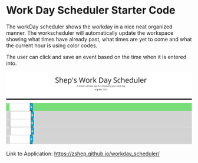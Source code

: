 # Work Day Scheduler Starter Code

The workDay scheduler shows the workday in a nice neat organized manner. The workscheduler will automatically update the workspace showing what times have already past, what times are yet to come and what the current hour is using color codes.

The user can click and save an event based on the time when it is entered into.



![Alt text](./screenshot.jpg?raw=true "Screenshot")


Link to Application: https://zshep.github.io/workday_scheduler/